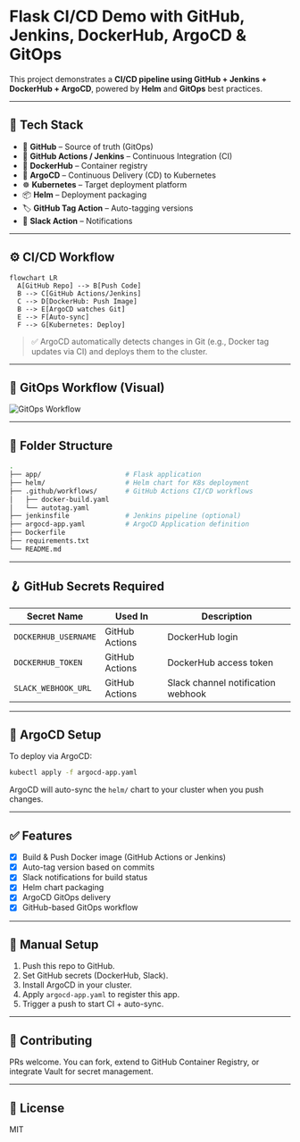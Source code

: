 
# Flask CI/CD Demo with GitHub, Jenkins, DockerHub, ArgoCD & GitOps

This project demonstrates a **CI/CD pipeline using GitHub + Jenkins + DockerHub + ArgoCD**, powered by **Helm** and **GitOps** best practices.

---

## 🔧 Tech Stack

- 🐙 **GitHub** – Source of truth (GitOps)
- 🧪 **GitHub Actions / Jenkins** – Continuous Integration (CI)
- 🐳 **DockerHub** – Container registry
- 🚢 **ArgoCD** – Continuous Delivery (CD) to Kubernetes
- ☸️ **Kubernetes** – Target deployment platform
- 📦 **Helm** – Deployment packaging
- 🏷️ **GitHub Tag Action** – Auto-tagging versions
- 🔔 **Slack Action** – Notifications

---

## ⚙️ CI/CD Workflow

```mermaid
flowchart LR
  A[GitHub Repo] --> B[Push Code]
  B --> C[GitHub Actions/Jenkins]
  C --> D[DockerHub: Push Image]
  B --> E[ArgoCD watches Git]
  E --> F[Auto-sync]
  F --> G[Kubernetes: Deploy]
```

> ✅ ArgoCD automatically detects changes in Git (e.g., Docker tag updates via CI) and deploys them to the cluster.

---

## 🔁 GitOps Workflow (Visual)

![GitOps Workflow](./docs/gitops-workflow.png)

---

## 📁 Folder Structure

```bash
.
├── app/                     # Flask application
├── helm/                    # Helm chart for K8s deployment
├── .github/workflows/       # GitHub Actions CI/CD workflows
│   ├── docker-build.yaml
│   └── autotag.yaml
├── jenkinsfile              # Jenkins pipeline (optional)
├── argocd-app.yaml          # ArgoCD Application definition
├── Dockerfile
├── requirements.txt
└── README.md
```

---

## 🪝 GitHub Secrets Required

| Secret Name          | Used In              | Description                          |
|----------------------|----------------------|--------------------------------------|
| `DOCKERHUB_USERNAME` | GitHub Actions        | DockerHub login                      |
| `DOCKERHUB_TOKEN`    | GitHub Actions        | DockerHub access token               |
| `SLACK_WEBHOOK_URL`  | GitHub Actions        | Slack channel notification webhook   |

---

## 🚀 ArgoCD Setup

To deploy via ArgoCD:

```bash
kubectl apply -f argocd-app.yaml
```

ArgoCD will auto-sync the `helm/` chart to your cluster when you push changes.

---

## ✅ Features

- [x] Build & Push Docker image (GitHub Actions or Jenkins)
- [x] Auto-tag version based on commits
- [x] Slack notifications for build status
- [x] Helm chart packaging
- [x] ArgoCD GitOps delivery
- [x] GitHub-based GitOps workflow

---

## 📌 Manual Setup

1. Push this repo to GitHub.
2. Set GitHub secrets (DockerHub, Slack).
3. Install ArgoCD in your cluster.
4. Apply `argocd-app.yaml` to register this app.
5. Trigger a push to start CI + auto-sync.

---

## 🤝 Contributing

PRs welcome. You can fork, extend to GitHub Container Registry, or integrate Vault for secret management.

---

## 📜 License

MIT
